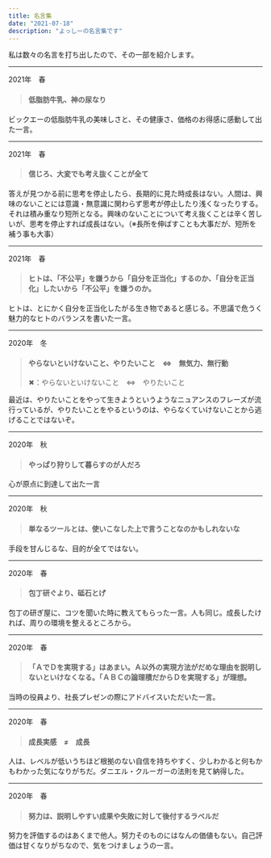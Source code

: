 ```yaml
---
title: 名言集
date: "2021-07-18"
description: "よっしーの名言集です"
---
```


私は数々の名言を打ち出したので、その一部を紹介します。

***

2021年　春

> #### 低脂肪牛乳、神の尿なり

ビックエーの低脂肪牛乳の美味しさと、その健康さ、価格のお得感に感動して出た一言。

***

2021年　春

> #### 信じろ、大変でも考え抜くことが全て
答えが見つかる前に思考を停止したら、長期的に見た時成長はない。人間は、興味のないことには意識・無意識に関わらず思考が停止したり浅くなったりする。それは積み重なり短所となる。興味のないことについて考え抜くことは辛く苦しいが、思考を停止すれば成長はない。（※長所を伸ばすことも大事だが、短所を補う事も大事）

***
2021年　春

> #### ヒトは、「不公平」を嫌うから「自分を正当化」するのか、「自分を正当化」したいから「不公平」を嫌うのか。

ヒトは、とにかく自分を正当化したがる生き物であると感じる。不思議で危うく魅力的なヒトのバランスを書いた一言。

***

2020年　冬

> #### やらないといけないこと、やりたいこと　⇔　無気力、無行動
> ✖：やらないといけないこと　⇔　やりたいこと

最近は、やりたいことをやって生きようというようなニュアンスのフレーズが流行っているが、やりたいことをやるというのは、やらなくていけないことから逃げることではないぞ。

***

2020年　秋

> #### やっぱり狩りして暮らすのが人だろ

心が原点に到達して出た一言

***

2020年　秋

> #### 単なるツールとは、使いこなした上で言うことなのかもしれないな

手段を甘んじるな、目的が全てではない。

***

2020年　春

> #### 包丁研ぐより、砥石とげ

包丁の研ぎ屋に、コツを聞いた時に教えてもらった一言。人も同じ。成長したければ、周りの環境を整えるところから。

***

2020年　春

> #### 「ＡでＤを実現する」はあまい。Ａ以外の実現方法がだめな理由を説明しないといけなくなる。「ＡＢＣの論理積だからＤを実現する」が理想。

当時の役員より、社長プレゼンの際にアドバイスいただいた一言。

***

2020年　春

> #### 成長実感　≠　成長

人は、レベルが低いうちほど根拠のない自信を持ちやすく、少しわかると何もかもわかった気になりがちだ。ダニエル・クルーガーの法則を見て納得した。

***

2020年　春

> #### 努力は、説明しやすい成果や失敗に対して後付するラベルだ

努力を評価するのはあくまで他人。努力そのものにはなんの価値もない。自己評価は甘くなりがちなので、気をつけましょうの一言。

